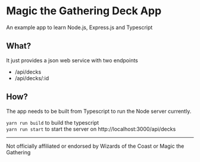 # Magic the Gathering Deck App
An example app to learn Node.js, Express.js and Typescript

## What?
It just provides a json web service with two endpoints

* /api/decks
* /api/decks/:id

## How?
The app needs to be built from Typescript to run the Node server currently.

`yarn run build` to build the typescript  
`yarn run start` to start the server on http://localhost:3000/api/decks

----
Not officially affiliated or endorsed by Wizards of the Coast or Magic the Gathering

